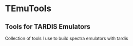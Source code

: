 # TEmuTools

## Tools for TARDIS Emulators

Collection of tools I use to build spectra emulators with tardis